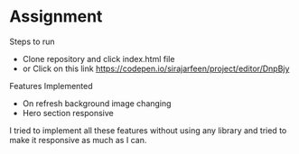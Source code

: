 # Assignment

Steps to run 
- Clone repository and click index.html file 
- or Click on this link https://codepen.io/sirajarfeen/project/editor/DnpBjy

Features Implemented 
- On refresh background image changing
- Hero section responsive


I tried to implement all these features without using any library and tried to make it responsive as much as I can.
